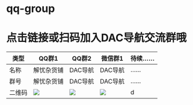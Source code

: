 # qq-group
# 点击链接或扫码加入DAC导航交流群哦
| 类型 | QQ群1 | QQ群2 | 微信群1 | 待续…… |
|---|----|----|----|---|
| 名称 | 解忧杂货铺 | DAC导航 | DAC导航 | …… |
| 群号 | 解忧杂货铺 | DAC导航 | DAC导航 | …… |
| 二维码 |![](http://ys-i.ysepan.com/618551314/616075551/q73296U4566LIkpQROec5/QQ%E7%BE%A41%EF%BC%88%E8%A7%A3%E5%BF%A7%E6%9D%82%E8%B4%A7%E9%93%BA%EF%BC%89.png) | ![](http://ys-i.ysepan.com/618551315/616075552/kpQROet34684T6482MNe4/QQ%E7%BE%A42%EF%BC%88DAC%E5%AF%BC%E8%88%AA%EF%BC%89.png) | ![](http://ys-i.ysepan.com/618551315/616075553/kpQROet34684T6482MOcb/%E5%BE%AE%E4%BF%A1%E7%BE%A4%EF%BC%88DAC%E5%AF%BC%E8%88%AA%EF%BC%89.png) | d |
